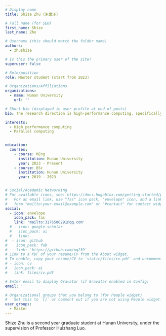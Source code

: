 ```yaml
---
# Display name
title: Shize Zhu (朱世泽)

# Full name (for SEO)
first_name: Shize
last_name: Zhu

# Username (this should match the folder name)
authors:
  - zhushize

# Is this the primary user of the site?
superuser: false

# Role/position
role: Master student (start from 2023)

# Organizations/Affiliations
organizations:
  - name: Hunan University
    url: ''

# Short bio (displayed in user profile at end of posts)
bio: The research direction is high-performance computing, specifically the acceleration of parallel algorithms on GPUs.

interests:
  - High performance computing
  - Parallel computing
  

education:
  courses:
    - course: MEng
      institution: Hunan University
      year: 2023 - Present
    - course: BSc
      institution: Hunan University
      year: 2019 - 2023


# Social/Academic Networking
# For available icons, see: https://docs.hugoblox.com/getting-started/page-builder/#icons
#   For an email link, use "fas" icon pack, "envelope" icon, and a link in the
#   form "mailto:your-email@example.com" or "#contact" for contact widget.
social:
  - icon: envelope
    icon_pack: fas
    link: 'mailto:3176586291@qq.com'
  # - icon: google-scholar
  #   icon_pack: ai
  #   link: 
#  - icon: github
#    icon_pack: fab
#    link: 'https://github.com/nq239'
# Link to a PDF of your resume/CV from the About widget.
# To enable, copy your resume/CV to `static/files/cv.pdf` and uncomment the lines below.
# - icon: cv
#   icon_pack: ai
#   link: files/cv.pdf

# Enter email to display Gravatar (if Gravatar enabled in Config)
email: ''

# Organizational groups that you belong to (for People widget)
#   Set this to `[]` or comment out if you are not using People widget.
user_groups:
  - Master
---
```


Shize Zhu is a second year graduate student at Hunan University, under the supervision of Professor Huizhang Luo.
